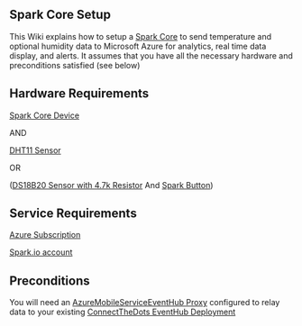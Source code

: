 ## Spark Core Setup ##
This Wiki explains how to setup a [Spark Core](https://store.spark.io/?product=spark-core) to send temperature and optional humidity data to Microsoft Azure for analytics, real time data display, and alerts. It assumes that you have all the necessary hardware and preconditions satisfied (see below)

## Hardware Requirements ##
[Spark Core Device](https://store.spark.io/?product=spark-core)

AND

[DHT11 Sensor](http://www.amazon.com/gp/product/B00AF22GDC/ref=oh_aui_detailpage_o00_s00?ie=UTF8&psc=1)

OR

([DS18B20 Sensor with 4.7k Resistor](http://www.adafruit.com/products/381) And [Spark Button](https://www.spark.io/button))

## 

## Service Requirements
[Azure Subscription](http://azure.com)

[Spark.io account](http://spark.io)

## Preconditions
You will need an [AzureMobileServiceEventHub Proxy](https://github.com/MSOpenTech/connectthedots/blob/master/Devices/DirectlyConnectedDevices/SparkCore/AzureMobileServiceEventHubProxy/AzureMobileServiceEventHubProxy-Setup.md) configured to relay data to your existing [ConnectTheDots EventHub Deployment](https://github.com/toolboc/connectthedots/blob/master/Azure/AzurePrep/AzurePrep.md)